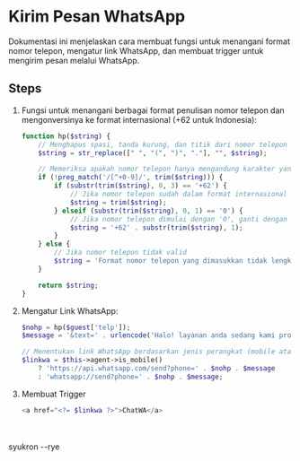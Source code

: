 # Kirim Pesan WhatsApp

Dokumentasi ini menjelaskan cara membuat fungsi untuk menangani format nomor telepon, mengatur link WhatsApp, dan membuat trigger untuk mengirim pesan melalui WhatsApp.

## Steps

1. Fungsi untuk menangani berbagai format penulisan nomor telepon dan mengonversinya ke format internasional (+62 untuk Indonesia):
    ```php
    function hp($string) {
        // Menghapus spasi, tanda kurung, dan titik dari nomor telepon
        $string = str_replace([" ", "(", ")", "."], "", $string);
    
        // Memeriksa apakah nomor telepon hanya mengandung karakter yang valid (+ dan 0-9)
        if (!preg_match('/[^+0-9]/', trim($string))) {
            if (substr(trim($string), 0, 3) == '+62') {
                // Jika nomor telepon sudah dalam format internasional (+62)
                $string = trim($string);
            } elseif (substr(trim($string), 0, 1) == '0') {
                // Jika nomor telepon dimulai dengan '0', ganti dengan '+62'
                $string = '+62' . substr(trim($string), 1);
            }
        } else {
            // Jika nomor telepon tidak valid
            $string = 'Format nomor telepon yang dimasukkan tidak lengkap atau salah!';
        }
    
        return $string;
    }
    ```

2. Mengatur Link WhatsApp:
    ```php
    $nohp = hp($guest['telp']);
    $message = '&text=' . urlencode('Halo! layanan anda sedang kami proses');
    
    // Menentukan link WhatsApp berdasarkan jenis perangkat (mobile atau desktop)
    $linkwa = $this->agent->is_mobile()
        ? 'https://api.whatsapp.com/send?phone=' . $nohp . $message
        : 'whatsapp://send?phone=' . $nohp . $message;
    ```

3. Membuat Trigger
    ```php
    <a href="<?= $linkwa ?>">ChatWA</a>
    ```

<br><br>
syukron --rye
